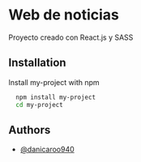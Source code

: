 
# Web de noticias

Proyecto creado con React.js y SASS 




## Installation

Install my-project with npm

```bash
  npm install my-project
  cd my-project
```
    
## Authors

- [@danicaroo940](https://www.github.com/danicaroo940)


